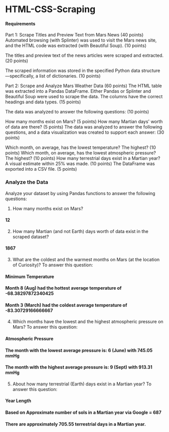 # HTML-CSS-Scraping

#### Requirements
Part 1: Scrape Titles and Preview Text from Mars News (40 points)
Automated browsing (with Splinter) was used to visit the Mars news site, and the HTML code was extracted (with Beautiful Soup). (10 points)

The titles and preview text of the news articles were scraped and extracted. (20 points)

The scraped information was stored in the specified Python data structure—specifically, a list of dictionaries. (10 points)

Part 2: Scrape and Analyze Mars Weather Data (60 points)
The HTML table was extracted into a Pandas DataFrame. Either Pandas or Splinter and Beautiful Soup were used to scrape the data. The columns have the correct headings and data types. (15 points)

The data was analyzed to answer the following questions: (10 points)

How many months exist on Mars? (5 points)
How many Martian days' worth of data are there? (5 points)
The data was analyzed to answer the following questions, and a data visualization was created to support each answer: (30 points)

Which month, on average, has the lowest temperature? The highest? (10 points)
Which month, on average, has the lowest atmospheric pressure? The highest? (10 points)
How many terrestrial days exist in a Martian year? A visual estimate within 25% was made. (10 points)
The DataFrame was exported into a CSV file. (5 points)

### Analyze the Data

Analyze your dataset by using Pandas functions to answer the following questions:

1. How many months exist on Mars?
#### 12

2. How many Martian (and not Earth) days worth of data exist in the scraped dataset?
#### 1867

3. What are the coldest and the warmest months on Mars (at the location of Curiosity)? To answer this question:
#### Minimum Temperature
#### Month 8 (Aug) had the hottest average temperature of -68.38297872340425
#### Month 3 (March) had the coldest average temperature of -83.30729166666667

4. Which months have the lowest and the highest atmospheric pressure on Mars? To answer this question:
#### Atmospheric Pressure
#### The month with the lowest average pressure is: 6 (June) with 745.05 mmHg
#### The month with the highest average pressure is: 9 (Sept) with 913.31 mmHg

5. About how many terrestrial (Earth) days exist in a Martian year? To answer this question:
#### Year Length
#### Based on Approximate number of sols in a Martian year via Google = 687  
#### There are approximately 705.55 terrestrial days in a Martian year.
